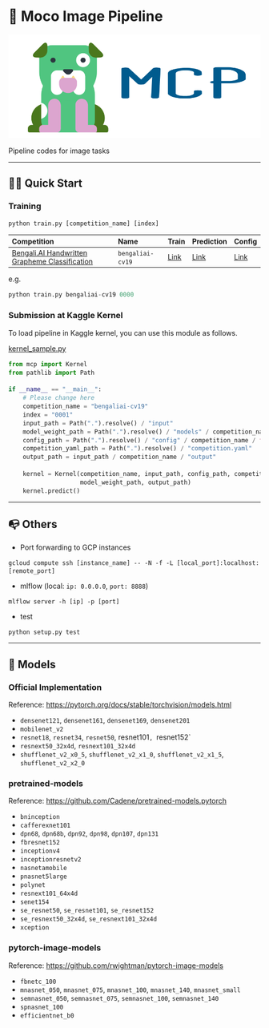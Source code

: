 # 🐅 Moco Image Pipeline

![](https://github.com/j20232/moco_image_pipeline/blob/master/assets/logo.png)

Pipeline codes for image tasks

---

## 🏃‍♂️ Quick Start

### Training

```py
python train.py [competition_name] [index]
```

|Competition|Name|Train|Prediction|Config|
|:-|:-|:-|:-|:-|
|[Bengali.AI Handwritten Grapheme Classification](https://www.kaggle.com/c/bengaliai-cv19)|`bengaliai-cv19` | [Link](https://github.com/j20232/moco_image_pipeline/blob/master/competition/Bengali.py) | [Link](https://github.com/j20232/moco_image_pipeline/blob/master/competition/BengaliKernel.py) |[Link](https://github.com/j20232/moco_image_pipeline/tree/master/config/bengaliai-cv19")|

e.g.

```py
python train.py bengaliai-cv19 0000
```

### Submission at Kaggle Kernel
To load pipeline in Kaggle kernel, you can use this module as follows.

[kernel_sample.py](https://github.com/j20232/moco_image_pipeline/blob/master/kernel_sample.py)

```py
from mcp import Kernel
from pathlib import Path

if __name__ == "__main__":
    # Please change here
    competition_name = "bengaliai-cv19"
    index = "0001"
    input_path = Path(".").resolve() / "input"
    model_weight_path = Path(".").resolve() / "models" / competition_name / index / f"{index}.pth"
    config_path = Path(".").resolve() / "config" / competition_name / f"{index}.yaml"
    competition_yaml_path = Path(".").resolve() / "competition.yaml"
    output_path = input_path / competition_name / "output"

    kernel = Kernel(competition_name, input_path, config_path, competition_yaml_path,
                    model_weight_path, output_path)
    kernel.predict()
```

---

## 📭 Others

- Port forwarding to GCP instances

```
gcloud compute ssh [instance_name] -- -N -f -L [local_port]:localhost:[remote_port]
```

- mlflow (local: `ip: 0.0.0.0`, `port: 8888`)

```
mlflow server -h [ip] -p [port]
```

- test

```
python setup.py test
```

---

## 🐣 Models

### Official Implementation

Reference: https://pytorch.org/docs/stable/torchvision/models.html

- `densenet121`, `densenet161`, `densenet169`, `densenet201`
- `mobilenet_v2`
- `resnet18`, `resnet34`, `resnet50`, resnet101`, `resnet152`
- `resnext50_32x4d`, `resnext101_32x4d`
- `shufflenet_v2_x0_5`, `shufflenet_v2_x1_0`, `shufflenet_v2_x1_5`, `shufflenet_v2_x2_0`

### pretrained-models

Reference: https://github.com/Cadene/pretrained-models.pytorch

- `bninception`
- `cafferexnet101`
- `dpn68`, `dpn68b`, `dpn92`, `dpn98`, `dpn107`, `dpn131`
- `fbresnet152`
- `inceptionv4`
- `inceptionresnetv2`
- `nasnetamobile`
- `pnasnet5large`
- `polynet`
- `resnext101_64x4d`
- `senet154`
- `se_resnet50`, `se_resnet101`, `se_resnet152`
- `se_resnext50_32x4d`, `se_resnext101_32x4d`
- `xception`

### pytorch-image-models

Reference: https://github.com/rwightman/pytorch-image-models

- `fbnetc_100`
- `mnasnet_050`, `mnasnet_075`, `mnasnet_100`, `mnasnet_140`, `mnasnet_small`
- `semnasnet_050`, `semnasnet_075`, `semnasnet_100`, `semnasnet_140`
- `spnasnet_100`
- `efficientnet_b0`

